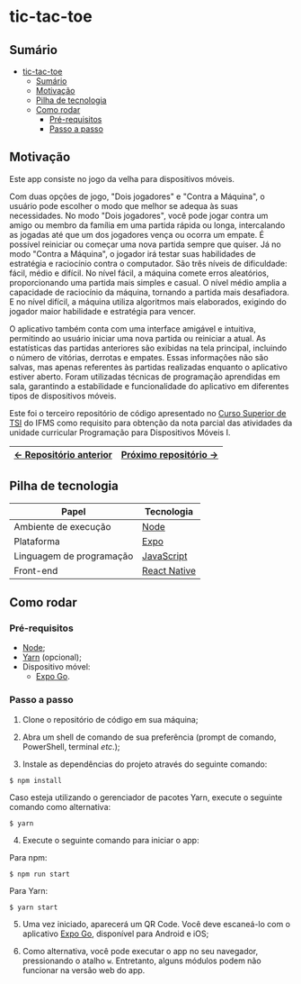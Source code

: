 # tic-tac-toe

## Sumário

- [tic-tac-toe](#tic-tac-toe)
  - [Sumário](#sumário)
  - [Motivação](#motivação)
  - [Pilha de tecnologia](#pilha-de-tecnologia)
  - [Como rodar](#como-rodar)
    - [Pré-requisitos](#pré-requisitos)
    - [Passo a passo](#passo-a-passo)

## Motivação

Este app consiste no jogo da velha para dispositivos móveis.

Com duas opções de jogo, "Dois jogadores" e "Contra a Máquina", o usuário pode escolher o modo que melhor se adequa às suas necessidades. No modo "Dois jogadores", você pode jogar contra um amigo ou membro da família em uma partida rápida ou longa, intercalando as jogadas até que um dos jogadores vença ou ocorra um empate. É possível reiniciar ou começar uma nova partida sempre que quiser. Já no modo "Contra a Máquina", o jogador irá testar suas habilidades de estratégia e raciocínio contra o computador. São três níveis de dificuldade: fácil, médio e difícil. No nível fácil, a máquina comete erros aleatórios, proporcionando uma partida mais simples e casual. O nível médio amplia a capacidade de raciocínio da máquina, tornando a partida mais desafiadora. E no nível difícil, a máquina utiliza algoritmos mais elaborados, exigindo do jogador maior habilidade e estratégia para vencer.

O aplicativo também conta com uma interface amigável e intuitiva, permitindo ao usuário iniciar uma nova partida ou reiniciar a atual. As estatísticas das partidas anteriores são exibidas na tela principal, incluindo o número de vitórias, derrotas e empates. Essas informações não são salvas, mas apenas referentes às partidas realizadas enquanto o aplicativo estiver aberto. Foram utilizadas técnicas de programação aprendidas em sala, garantindo a estabilidade e funcionalidade do aplicativo em diferentes tipos de dispositivos móveis.

Este foi o terceiro repositório de código apresentado no [Curso Superior de TSI](https://www.ifms.edu.br/campi/campus-aquidauana/cursos/graduacao/sistemas-para-internet/sistemas-para-internet) do IFMS como requisito para obtenção da nota parcial das atividades da unidade curricular Programação para Dispositivos Móveis I.

| [&larr; Repositório anterior](https://github.com/mdccg/minesweeper-mobile) | [Próximo repositório &rarr;](#) |
|-|-|

## Pilha de tecnologia

| Papel | Tecnologia |
|-|-|
| Ambiente de execução | [Node](https://nodejs.org/en/) |
| Plataforma | [Expo](https://expo.dev/) | 
| Linguagem de programação | [JavaScript](https://developer.mozilla.org/pt-BR/docs/Web/JavaScript) |
| Front-end | [React Native](https://reactnative.dev/) |

<!-- Adicionar galeria aqui -->

## Como rodar

### Pré-requisitos

- [Node](https://nodejs.org/en/download/);
- [Yarn](https://yarnpkg.com/) (opcional);
- Dispositivo móvel:
  - [Expo Go](https://expo.dev/client).

### Passo a passo

1. Clone o repositório de código em sua máquina;
   
2. Abra um shell de comando de sua preferência (prompt de comando, PowerShell, terminal _etc_.);
   
3. Instale as dependências do projeto através do seguinte comando:

```console
$ npm install
```

Caso esteja utilizando o gerenciador de pacotes Yarn, execute o seguinte comando como alternativa:

```console
$ yarn
```

4. Execute o seguinte comando para iniciar o app:

Para npm:

```console
$ npm run start
```

Para Yarn:

```console
$ yarn start
```

5. Uma vez iniciado, aparecerá um QR Code. Você deve escaneá-lo com o aplicativo [Expo Go](https://expo.dev/client), disponível para Android e iOS;

6. Como alternativa, você pode executar o app no seu navegador, pressionando o atalho `w`. Entretanto, alguns módulos podem não funcionar na versão web do app.
